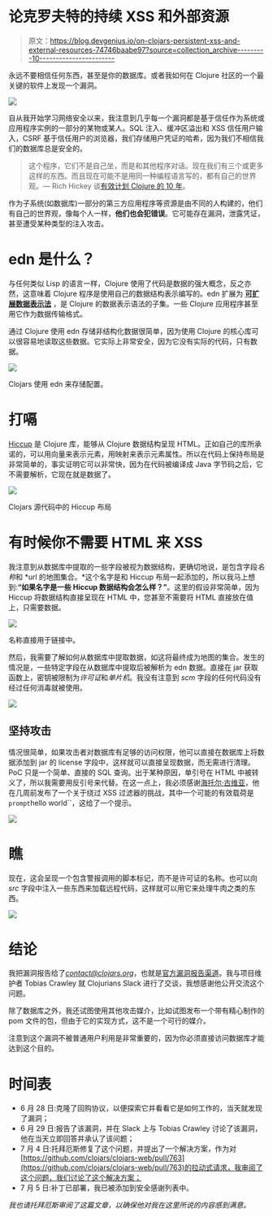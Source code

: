# 论克罗夫特的持续 XSS 和外部资源

> 原文：<https://blog.devgenius.io/on-clojars-persistent-xss-and-external-resources-74746baabe97?source=collection_archive---------10----------------------->

永远不要相信任何东西，甚至是你的数据库。或者我如何在 Clojure 社区的一个最关键的软件上发现一个漏洞。

![](img/7989c8e2d4d1c659446ad64a64b5d0d5.png)

自从我开始学习网络安全以来，我注意到几乎每一个漏洞都是基于信任作为系统或应用程序实例的一部分的某物或某人。SQL 注入、缓冲区溢出和 XSS 信任用户输入，CSRF 基于信任用户的浏览器，我们存储用户凭证的哈希，因为我们不相信我们的数据库总是安全的。

> 这个程序，它们不是自己坐，而是和其他程序对话。现在我们有三个或更多这样的东西。而且现在可能不是用同一种编程语言写的，都有自己的世界观。— Rich Hickey 谈[有效计划 Clojure 的 10 年](https://www.youtube.com/watch?v=2V1FtfBDsLU)。

作为子系统(如数据库)一部分的第三方应用程序等资源是由不同的人构建的，他们有自己的世界观，像每个人一样，**他们也会犯错误**。它可能存在漏洞，泄露凭证，甚至遭受某种类型的注入攻击。

# edn 是什么？

与任何类似 Lisp 的语言一样，Clojure 使用了代码是数据的强大概念，反之亦然，这意味着 Clojure 程序是使用自己的数据结构表示编写的。edn 扩展为 [**可扩展数据表示法**](https://github.com/edn-format/edn) ，是 Clojure 的数据表示语法的子集。一些 Clojure 应用程序甚至用它作为数据传输格式。

通过 Clojure 使用 edn 存储非结构化数据很简单，因为使用 Clojure 的核心库可以很容易地读取这些数据。它实际上非常安全，因为它没有实际的代码，只有数据。

![](img/f2e14829225adbac2a4e882962f2f94b.png)

Clojars 使用 edn 来存储配置。

# 打嗝

[Hiccup](https://github.com/weavejester/hiccup) 是 Clojure 库，能够从 Clojure 数据结构呈现 HTML。正如自己的库所承诺的，可以用向量来表示元素，用映射来表示元素属性。所以在代码上保持布局是非常简单的，事实证明它可以非常快，因为在代码被编译成 Java 字节码之后，它不需要解析，它现在就是数据了。

![](img/6bd35ede60a8a4994dabc1d35bc70b35.png)

Clojars 源代码中的 Hiccup 布局

# 有时候你不需要 HTML 来 XSS

我注意到从数据库中提取的一些字段被视为数据结构，更确切地说，是包含字段*名称*和 *url 的地图集合。*这个名字是和 Hiccup 布局一起添加的，所以我马上想到:**“如果名字是一些 Hiccup 数据结构会怎么样？”**。这里的假设非常简单，因为 Hiccup 将数据结构直接呈现在 HTML 中，您甚至不需要将 HTML 直接放在值上，只需要数据。

![](img/6dd9139093f91ca9075d17199f98a2ac.png)

名称直接用于链接中。

然后，我需要了解如何从数据库中提取数据，如这将最终成为地图的集合。发生的情况是，一些特定字段在从数据库中提取后被解析为 edn 数据。直接在 jar 获取函数上，密钥被限制为*许可证*和*单片机*。我没有注意到 *scm* 字段的任何代码没有经过任何消毒就被使用。

![](img/202cffc6b3b8f89eeaa222c9ab1218c9.png)

## 坚持攻击

情况很简单，如果攻击者对数据库有足够的访问权限，他可以直接在数据库上将数据添加到 jar 的 license 字段中，这样就可以直接呈现数据，而无需进行清理。PoC 只是一个简单、直接的 SQL 查询。出于某种原因，单引号在 HTML 中被转义了，所以我需要用反引号来代替。在这一点上，我必须感谢[海托尔·古维亚](https://heitorgouvea.me)，他在几周前发布了一个关于绕过 XSS 过滤器的挑战，其中一个可能的有效载荷是`prompt`hello world``，这给了一个提示。

![](img/b21e2732b35ada5005a4222e68a20838.png)

# 瞧

现在，这会呈现一个包含警报调用的脚本标记，而不是许可证的名称。也可以向 *src* 字段中注入一些东西来加载远程代码，这样就可以用它来处理牛肉之类的东西。

![](img/457d45ae007e8dad4134691b876c6ab4.png)

# 结论

我把漏洞报告给了*contact@clojars.org*，也就是[官方漏洞报告渠道](https://clojars.org/security)。我与项目维护者 Tobias Crawley 就 Clojurians Slack 进行了交谈，我想感谢他公开交流这个问题。

除了数据库之外，我还试图使用其他攻击媒介，比如试图发布一个带有精心制作的 pom 文件的包，但由于它的实现方式，这不是一个可行的媒介。

注意到这个漏洞不被普通用户利用是非常重要的，因为你必须直接访问数据库才能达到这个目的。

# 时间表

*   6 月 28 日:克隆了回购协议，以便探索它并看看它是如何工作的，当天就发现了漏洞；
*   6 月 29 日:报告了该漏洞，并在 Slack 上与 Tobias Crawley 讨论了该漏洞，他在当天立即回答并承认了该问题；
*   7 月 4 日:托拜厄斯修复了这个问题，并提出了一个解决方案，作为对[https://github.com/clojars/clojars-web/pull/763](https://github.com/clojars/clojars-web/pull/763)的拉动式请求，我审阅了这个问题，我们讨论了这个解决方案；
*   7 月 5 日:补丁已部署，我已被添加到安全感谢列表中。

*我也请托拜厄斯审阅了这篇文章，以确保他对我在这里所说的内容感到满意。*